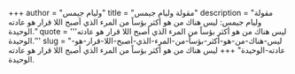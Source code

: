+++
author = "وليام جيمس"
title = "مقولة وليام جيمس"
description = "مقولة وليام جيمس: ليس هناك من هو أكثر بؤساً من المرء الذي أصبح اللا قرار هو عادته الوحيدة."
quote = '''ليس هناك من هو أكثر بؤساً من المرء الذي أصبح اللا قرار هو عادته الوحيدة.'''
slug = "ليس-هناك-من-هو-أكثر-بؤساً-من-المرء-الذي-أصبح-اللا-قرار-هو-عادته-الوحيدة"
+++
ليس هناك من هو أكثر بؤساً من المرء الذي أصبح اللا قرار هو عادته الوحيدة.
